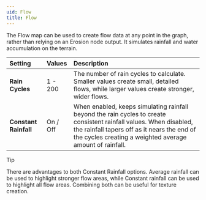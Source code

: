 ```yaml
---
uid: Flow
title: Flow
---
```


The Flow map can be used to create flow data at any point in the graph, rather than relying on an Erosion node output. It simulates rainfall and water accumulation on the terrain.

| Setting               | Values   | Description                                                                                                                                                                                                                   |
| :-------------------- | :------- | :---------------------------------------------------------------------------------------------------------------------------------------------------------------------------------------------------------------------------- |
| **Rain Cycles**       | 1 - 200  | The number of rain cycles to calculate. Smaller values create small, detailed flows, while larger values create stronger, wider flows.                                                                                        |
| **Constant Rainfall** | On / Off | When enabled, keeps simulating rainfall beyond the rain cycles to create consistent rainfall values. When disabled, the rainfall tapers off as it nears the end of the cycles creating a weighted average amount of rainfall. |


> [!TIP] 
> There are advantages to both Constant Rainfall options. Average rainfall can be used to highlight stronger flow areas, while Constant rainfall can be used to highlight all flow areas. Combining both can be useful for texture creation.






